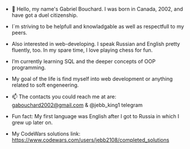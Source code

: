 - 👋 Hello, my name's Gabriel Bouchard. I was born in Canada, 2002, and have got a duel citizenship.
- I`m striving to be helpfull and knowladgable as well as respectfull to my peers.
- Also interested in web-developing. I speak Russian and English pretty fluently, too. In my spare time, I love playing chess for fun.
- I’m currently learning SQL and the deeper concepts of OOP programming.
- My goal of the life is find myself into web development or anything related to soft engeneering.
- 📫 The contacts you could reach me at are: gabouchard2002@gmail.com & @jebb_king1 telegram
- Fun fact: My first language was English after I got to Russia in which I grew up later on.

- My CodeWars solutions link: https://www.codewars.com/users/jebb2108/completed_solutions
<!---
jebb2108/jebb2108 is a ✨ special ✨ repository because its `README.md` (this file) appears on your GitHub profile.
You can click the Preview link to take a look at your changes.
--->

